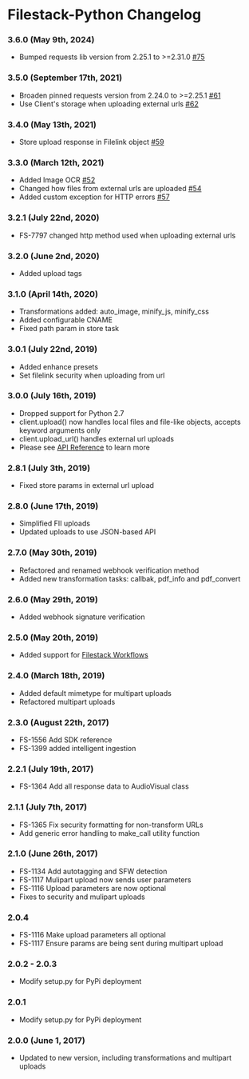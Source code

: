 # Filestack-Python Changelog

### 3.6.0 (May 9th, 2024)
- Bumped requests lib version from 2.25.1 to >=2.31.0 [#75](https://github.com/filestack/filestack-python/pull/75)

### 3.5.0 (September 17th, 2021)
- Broaden pinned requests version from 2.24.0 to >=2.25.1 [#61](https://github.com/filestack/filestack-python/pull/61)
- Use Client's storage when uploading external urls [#62](https://github.com/filestack/filestack-python/pull/62)

### 3.4.0 (May 13th, 2021)
- Store upload response in Filelink object [#59](https://github.com/filestack/filestack-python/pull/59)

### 3.3.0 (March 12th, 2021)
- Added Image OCR [#52](https://github.com/filestack/filestack-python/pull/52)
- Changed how files from external urls are uploaded [#54](https://github.com/filestack/filestack-python/pull/54)
- Added custom exception for HTTP errors [#57](https://github.com/filestack/filestack-python/pull/57)

### 3.2.1 (July 22nd, 2020)
- FS-7797 changed http method used when uploading external urls

### 3.2.0 (June 2nd, 2020)
- Added upload tags

### 3.1.0 (April 14th, 2020)
- Transformations added: auto_image, minify_js, minify_css
- Added configurable CNAME
- Fixed path param in store task

### 3.0.1 (July 22nd, 2019)
- Added enhance presets
- Set filelink security when uploading from url

### 3.0.0 (July 16th, 2019)
- Dropped support for Python 2.7
- client.upload() now handles local files and file-like objects, accepts keyword arguments only
- client.upload_url() handles external url uploads
- Please see [API Reference](https://filestack-python.readthedocs.io) to learn more

### 2.8.1 (July 3th, 2019)
- Fixed store params in external url upload

### 2.8.0 (June 17th, 2019)
- Simplified FII uploads
- Updated uploads to use JSON-based API

### 2.7.0 (May 30th, 2019)
- Refactored and renamed webhook verification method
- Added new transformation tasks: callbak, pdf_info and pdf_convert

### 2.6.0 (May 29th, 2019)
- Added webhook signature verification

### 2.5.0 (May 20th, 2019)
- Added support for [Filestack Workflows](https://www.filestack.com/products/workflows/)

### 2.4.0 (March 18th, 2019)
- Added default mimetype for multipart uploads
- Refactored multipart uploads

### 2.3.0 (August 22th, 2017)
- FS-1556 Add SDK reference
- FS-1399 added intelligent ingestion 

### 2.2.1 (July 19th, 2017)
- FS-1364 Add all response data to AudioVisual class

### 2.1.1 (July 7th, 2017)
- FS-1365 Fix security formatting for non-transform URLs
- Add generic error handling to make_call utility function

### 2.1.0 (June 26th, 2017)
- FS-1134 Add autotagging and SFW detection 
- FS-1117 Mulipart upload now sends user parameters 
- FS-1116 Upload parameters are now optional 
- Fixes to security and mulipart uploads

### 2.0.4
- FS-1116 Make upload parameters all optional
- FS-1117 Ensure params are being sent during multipart upload

### 2.0.2 - 2.0.3
- Modify setup.py for PyPi deployment

### 2.0.1
- Modify setup.py for PyPi deployment

### 2.0.0 (June 1, 2017)
- Updated to new version, including transformations and multipart uploads

